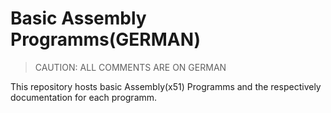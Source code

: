 # Basic Assembly Programms(GERMAN)

> CAUTION: ALL COMMENTS ARE ON GERMAN

This repository hosts basic Assembly(x51) Programms and the respectively documentation for each programm.
